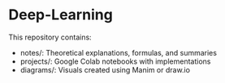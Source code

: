 # Deep-Learning

This repository contains:
- notes/: Theoretical explanations, formulas, and summaries
- projects/: Google Colab notebooks with implementations
- diagrams/: Visuals created using Manim or draw.io

